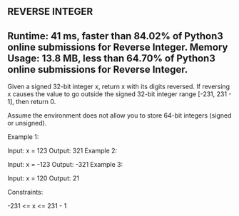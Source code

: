 REVERSE INTEGER
-----------------------------------------------------------------------------------------
Runtime: 41 ms, faster than 84.02% of Python3 online submissions for Reverse Integer.
Memory Usage: 13.8 MB, less than 64.70% of Python3 online submissions for Reverse Integer.
-----------------------------------------------------------------------------------------
Given a signed 32-bit integer x, return x with its digits reversed. If reversing x causes the value to go outside the signed 32-bit integer range [-231, 231 - 1], then return 0.

Assume the environment does not allow you to store 64-bit integers (signed or unsigned).

 

Example 1:

Input: x = 123
Output: 321
Example 2:

Input: x = -123
Output: -321
Example 3:

Input: x = 120
Output: 21
 

Constraints:

-231 <= x <= 231 - 1